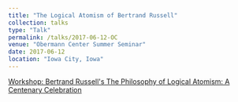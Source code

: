 ```yaml
---
title: "The Logical Atomism of Bertrand Russell"
collection: talks
type: "Talk"
permalink: /talks/2017-06-12-OC
venue: "Obermann Center Summer Seminar"
date: 2017-06-12
location: "Iowa City, Iowa"
---
```


[Workshop: Bertrand Russell's The Philosophy of Logical Atomism: A Centenary Celebration](https://obermann.uiowa.edu/programs/summer-seminar/bertrand-russells-philosophy-logical-atomism-centenary-celebration)
